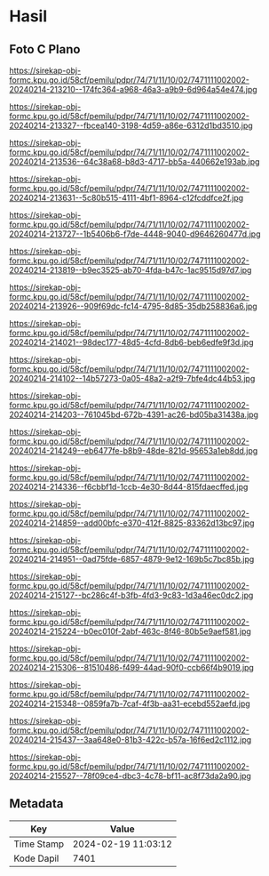 # Hasil

## Foto C Plano

https://sirekap-obj-formc.kpu.go.id/58cf/pemilu/pdpr/74/71/11/10/02/7471111002002-20240214-213210--174fc364-a968-46a3-a9b9-6d964a54e474.jpg

https://sirekap-obj-formc.kpu.go.id/58cf/pemilu/pdpr/74/71/11/10/02/7471111002002-20240214-213327--fbcea140-3198-4d59-a86e-6312d1bd3510.jpg

https://sirekap-obj-formc.kpu.go.id/58cf/pemilu/pdpr/74/71/11/10/02/7471111002002-20240214-213536--64c38a68-b8d3-4717-bb5a-440662e193ab.jpg

https://sirekap-obj-formc.kpu.go.id/58cf/pemilu/pdpr/74/71/11/10/02/7471111002002-20240214-213631--5c80b515-4111-4bf1-8964-c12fcddfce2f.jpg

https://sirekap-obj-formc.kpu.go.id/58cf/pemilu/pdpr/74/71/11/10/02/7471111002002-20240214-213727--1b5406b6-f7de-4448-9040-d9646260477d.jpg

https://sirekap-obj-formc.kpu.go.id/58cf/pemilu/pdpr/74/71/11/10/02/7471111002002-20240214-213819--b9ec3525-ab70-4fda-b47c-1ac9515d97d7.jpg

https://sirekap-obj-formc.kpu.go.id/58cf/pemilu/pdpr/74/71/11/10/02/7471111002002-20240214-213926--909f69dc-fc14-4795-8d85-35db258836a6.jpg

https://sirekap-obj-formc.kpu.go.id/58cf/pemilu/pdpr/74/71/11/10/02/7471111002002-20240214-214021--98dec177-48d5-4cfd-8db6-beb6edfe9f3d.jpg

https://sirekap-obj-formc.kpu.go.id/58cf/pemilu/pdpr/74/71/11/10/02/7471111002002-20240214-214102--14b57273-0a05-48a2-a2f9-7bfe4dc44b53.jpg

https://sirekap-obj-formc.kpu.go.id/58cf/pemilu/pdpr/74/71/11/10/02/7471111002002-20240214-214203--761045bd-672b-4391-ac26-bd05ba31438a.jpg

https://sirekap-obj-formc.kpu.go.id/58cf/pemilu/pdpr/74/71/11/10/02/7471111002002-20240214-214249--eb6477fe-b8b9-48de-821d-95653a1eb8dd.jpg

https://sirekap-obj-formc.kpu.go.id/58cf/pemilu/pdpr/74/71/11/10/02/7471111002002-20240214-214336--f6cbbf1d-1ccb-4e30-8d44-815fdaecffed.jpg

https://sirekap-obj-formc.kpu.go.id/58cf/pemilu/pdpr/74/71/11/10/02/7471111002002-20240214-214859--add00bfc-e370-412f-8825-83362d13bc97.jpg

https://sirekap-obj-formc.kpu.go.id/58cf/pemilu/pdpr/74/71/11/10/02/7471111002002-20240214-214951--0ad75fde-6857-4879-9e12-169b5c7bc85b.jpg

https://sirekap-obj-formc.kpu.go.id/58cf/pemilu/pdpr/74/71/11/10/02/7471111002002-20240214-215127--bc286c4f-b3fb-4fd3-9c83-1d3a46ec0dc2.jpg

https://sirekap-obj-formc.kpu.go.id/58cf/pemilu/pdpr/74/71/11/10/02/7471111002002-20240214-215224--b0ec010f-2abf-463c-8f46-80b5e9aef581.jpg

https://sirekap-obj-formc.kpu.go.id/58cf/pemilu/pdpr/74/71/11/10/02/7471111002002-20240214-215306--81510486-f499-44ad-90f0-ccb66f4b9019.jpg

https://sirekap-obj-formc.kpu.go.id/58cf/pemilu/pdpr/74/71/11/10/02/7471111002002-20240214-215348--0859fa7b-7caf-4f3b-aa31-ecebd552aefd.jpg

https://sirekap-obj-formc.kpu.go.id/58cf/pemilu/pdpr/74/71/11/10/02/7471111002002-20240214-215437--3aa648e0-81b3-422c-b57a-16f6ed2c1112.jpg

https://sirekap-obj-formc.kpu.go.id/58cf/pemilu/pdpr/74/71/11/10/02/7471111002002-20240214-215527--78f09ce4-dbc3-4c78-bf11-ac8f73da2a90.jpg


## Metadata

| Key        | Value               |
| ---------- | ------------------- |
| Time Stamp | 2024-02-19 11:03:12 |
| Kode Dapil | 7401                |




